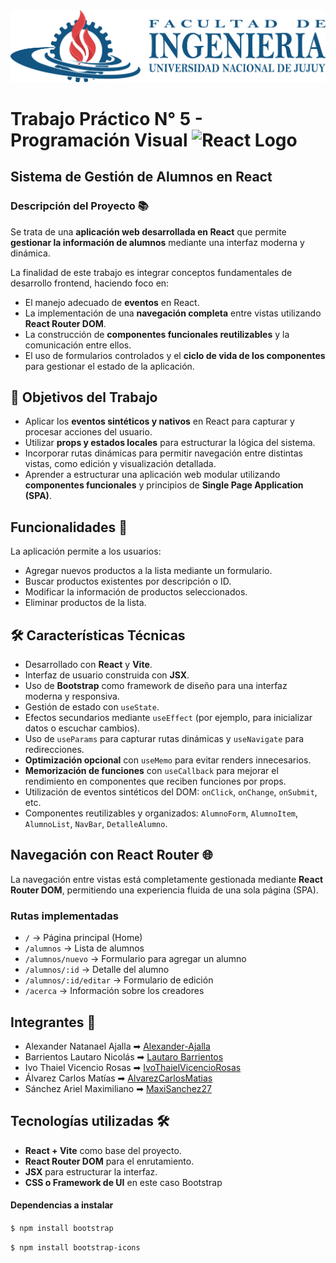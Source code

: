<img src="./src/assets/logo-fi-unju-gran-formato-horizontal-3000x683.png" alt="logo fi">

# Trabajo Práctico N° 5 - Programación Visual <img src="https://www.svgrepo.com/show/303157/react-logo.svg" alt="React Logo" width="50" height="60" style="vertical-align: middle, object-fit:contain;">

## Sistema de Gestión de Alumnos en React
### Descripción del Proyecto 📚

Se trata de una **aplicación web desarrollada en React** que permite **gestionar la información de alumnos** mediante una interfaz moderna y dinámica.

La finalidad de este trabajo es integrar conceptos fundamentales de desarrollo frontend, haciendo foco en:

- El manejo adecuado de **eventos** en React.
- La implementación de una **navegación completa** entre vistas utilizando **React Router DOM**.
- La construcción de **componentes funcionales reutilizables** y la comunicación entre ellos.
- El uso de formularios controlados y el **ciclo de vida de los componentes** para gestionar el estado de la aplicación.

## 🧩 Objetivos del Trabajo

- Aplicar los **eventos sintéticos y nativos** en React para capturar y procesar acciones del usuario.
- Utilizar **props y estados locales** para estructurar la lógica del sistema.
- Incorporar rutas dinámicas para permitir navegación entre distintas vistas, como edición y visualización detallada.
- Aprender a estructurar una aplicación web modular utilizando **componentes funcionales** y principios de **Single Page Application (SPA)**.

## Funcionalidades 👾
La aplicación permite a los usuarios:

- Agregar nuevos productos a la lista mediante un formulario.
- Buscar productos existentes por descripción o ID.
- Modificar la información de productos seleccionados.
- Eliminar productos de la lista.

## 🛠 Características Técnicas

- Desarrollado con **React** y **Vite**.
- Interfaz de usuario construida con **JSX**.
- Uso de **Bootstrap** como framework de diseño para una interfaz moderna y responsiva.
- Gestión de estado con `useState`.
- Efectos secundarios mediante `useEffect` (por ejemplo, para inicializar datos o escuchar cambios).
- Uso de `useParams` para capturar rutas dinámicas y `useNavigate` para redirecciones.
- **Optimización opcional** con `useMemo` para evitar renders innecesarios.
- **Memorización de funciones** con `useCallback` para mejorar el rendimiento en componentes que reciben funciones por props.
- Utilización de eventos sintéticos del DOM: `onClick`, `onChange`, `onSubmit`, etc.
- Componentes reutilizables y organizados: `AlumnoForm`, `AlumnoItem`, `AlumnoList`, `NavBar`, `DetalleAlumno`.

## Navegación con React Router 🌐
La navegación entre vistas está completamente gestionada mediante **React Router DOM**, permitiendo una experiencia fluida de una sola página (SPA).

### Rutas implementadas

- `/` → Página principal (Home)
- `/alumnos` → Lista de alumnos
- `/alumnos/nuevo` → Formulario para agregar un alumno
- `/alumnos/:id` → Detalle del alumno
- `/alumnos/:id/editar` → Formulario de edición
- `/acerca` → Información sobre los creadores

## Integrantes 👥

- Alexander Natanael Ajalla ➡ [Alexander-Ajalla](https://github.com/Alexander-Ajalla)
- Barrientos Lautaro Nicolás ➡ [Lautaro Barrientos](https://github.com/BarrientosLautaro)
- Ivo Thaiel Vicencio Rosas ➡ [IvoThaielVicencioRosas](https://github.com/ivothaiel)
- Álvarez Carlos Matías ➡ [AlvarezCarlosMatias](https://github.com/MintBlue06)
- Sánchez Ariel Maximiliano ➡ [MaxiSanchez27](https://github.com/MaxiSanchez27)

## Tecnologías utilizadas 🛠️

- **React + Vite** como base del proyecto.
- **React Router DOM** para el enrutamiento.
- **JSX** para estructurar la interfaz.
- **CSS o Framework de UI** en este caso Bootstrap

#### Dependencias a instalar

`$ npm install bootstrap`

`$ npm install bootstrap-icons`
